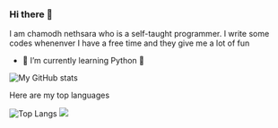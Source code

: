 ### Hi there 👋

I am chamodh nethsara who is a self-taught programmer. I write some codes whenenver I have a free time and they give me a lot of fun



- 🌱 I’m currently learning Python :snake:

![My GitHub stats](https://github-readme-stats.vercel.app/api?username=chamodhk&show_icons=true&theme=dark)

Here are my top languages

![Top Langs](https://github-readme-stats.vercel.app/api/top-langs/?username=chamodhk&layout=compact)
![](https://komarev.com/ghpvc/?username=chamodhk)
